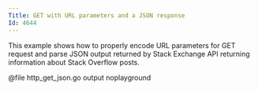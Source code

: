 ```yaml
---
Title: GET with URL parameters and a JSON response
Id: 4644
---
```

This example shows how to properly encode URL parameters for GET request and parse JSON output returned by Stack Exchange API returning information about Stack Overflow posts.

@file http_get_json.go output noplayground
